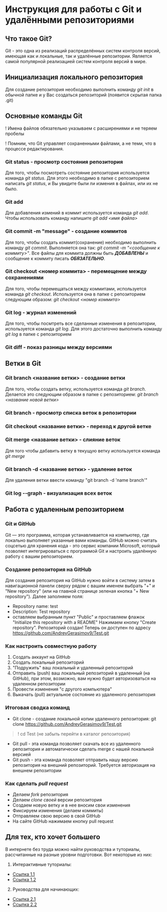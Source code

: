 # Инструкция для работы с Git и удалёнными репозиториями

## Что такое Git?
Git - это одна из реализаций распределённых систем контроля версий, имеющая как и локальные, так и удалённые репозитории. Является самой популярной реализацией систем контроля версий в мире.

## Инициализация локального репозитория
Для создание репозитория необходимо выполнить команду *git init*  в обычной папке и у Вас создаться репозиторий (появится скрытая папка .git)

## Основные команды Git
! Имена файлов обязательно указываем с расширениями и не теряем пробелы

! Помним, что Git управляет сохраненными файлами, а не теми, что в процессе редактирования.

### Git status - просмотр состояния репозитория
Для того, чтобы посмотреть состояние репозитория используется команда *git status*. Для этого необходимо в папке с репозиторием написать *git status*, и Вы увидите были ли измения в файлах, или их не было.

### Git add
Для добавления измений в коммит используется команда *git add*. Чтобы использовать команду напишите *git add <имя файла>*

### Git commit -m "message" - создание коммитов
Для того, чтобы создать коммит(сохранение) необходимо выполнить команду *git commit*. Выполняется она так: *git commit -m "<сообщение к коммиту>"*. Все файлы для коммита должны быть ***ДОБАВЛЕНЫ*** и сообщение к коммиту писать ***ОБЯЗАТЕЛЬНО***.

### Git checkout <номер коммита> - перемещение между сохранениями
Для того, чтобы перемещаться между коммитами, используется команда *git checkout*. Используется она в папке с репозиторием следующим образом: *git checkout <номер коммита>*

### Git log - журнал изменений
Для того, чтобы посмтреть все сделанные изменения в репозитории, используется команда *git log*. Для этого достаточно выполнить команду *git log* в папке с репозиторием

### Git diff - показ разницы между версиями

## Ветки в Git
### Git branch <название ветки> - создание ветки
Для того, чтобы создать ветку, используется команда *git branch*. Делается это следующим образом в папке с репозиторием: *git branch <название новой ветки>*

### Git branch - просмотр списка веток в репозитории

### Git checkout <название ветки> - переход к другой ветке

### Git merge <название ветки> - слияние веток
Для того чтобы дабавить ветку в текущую ветку используется команда *git merge <name branch>*

### Git branch -d <название ветки> - удаление веток
Для удаления ветки ввести команду "git branch -d 'name branch'"

### Git log --graph - визуализация всех веток

## Работа с удаленным репозиторием
### Git и GitHub
Git — это программа, которая устанавливается на компьютер, где локально выполняет указанные вами команды. GitHub можно считать соцсетью для хранения кода - это сервис компании Microsoft, который позволяет интегрироваться с программой Git и настроить удалённую работу с вашим репозиторием.

### Создание репозитория на GitHub 
Для создания репозитория на GitHub нужно войти в систему затем в навигационной панели сверху рядом с вашим именем выбрать "+" и "New repository" (или на главной странице зеленая кнопка "+ New repository"). Далее заполняем поля: 
* Repository name: test 
* Description: Test repository 
* оставляем выбранным пункт "Public" и проставляем флажок "Initialize this repository with a README" 
Нажимаем кнопку "Create repository". Репозиторий создан! Теперь он доступен по адресу https://github.com/AndreyGerasimov9/Test.git

### Как настроить совместную работу 
1. Создать аккаунт на GitHub
2. Создать локальный репозиторий
3. "Подружить" ваш локальный и удаленный репозиторий
4. Отправить (push) ваш локальный репозиторий в удаленный (на GitHub), при этом, возможно, вам нужно будет авторизоваться на удаленном репозитории
5. Провести изменения "с другого компьютера"
6. Выкачать (pull) актуальное состояние из удаленного репозитория

### Итоговая сводка команд 
* Git clone - cоздание локальной копии удаленного репозитория: 
git clone https://github.com/AndreyGerasimov9/Test.git
> ! cd Test  (не забыть перейти в каталог репозитория)
* Git pull - эта команда позволяет скачать все из удаленного репозитория и автоматически сделать merge с нашей локальной версией
* Git push - эта команда позволяет отправить нашу версию репозитория на внешний репозиторий. Требуется авторизация на внешнем репозитории

### Как сделать *pull request*
* Делаем *fork* репозитория
* Делаем *clone своей* версии репозитория
* Создаем новую ветку и в нее вносим свои изменения
* Фиксируем изменения (делаем коммиты)
* Отправляем свою версию в свой GitHub
* На сайте GitHub нажимаем кнопку pull request

## Для тех, кто хочет большего 
В интернете без труда можно найти руководства и туториалы, рассчитанные на разные уровни подготовки. Вот некоторые из них: 
1. Интерактивные туториалы: 
* [Ссылка 1.1](http://githowto.com/ru)
* [Ссылка 1.2](http://pcottle.github.io/learnGitBranching/)
2. Руководства для начинающих: 
* [Ссылка 2.1](http://ruseller.com/lessons.php?rub=28&id=2035)
* [Ссылка 2.2](http://cluster.krc.karelia.ru/doc/rukovodstvo_GIT.pdf)
